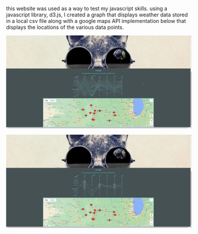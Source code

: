 this website was used as a way to test my javascript skills. using a javascript library, d3.js, I created a graph that displays weather data stored in a local csv file along with a google maps API implementation below that displays the locations of the various data points.

![Alt text](screenshot1.jpg "Example Screenshot 1")

![Alt text](screenshot2.jpg "Example Screenshot 2")
